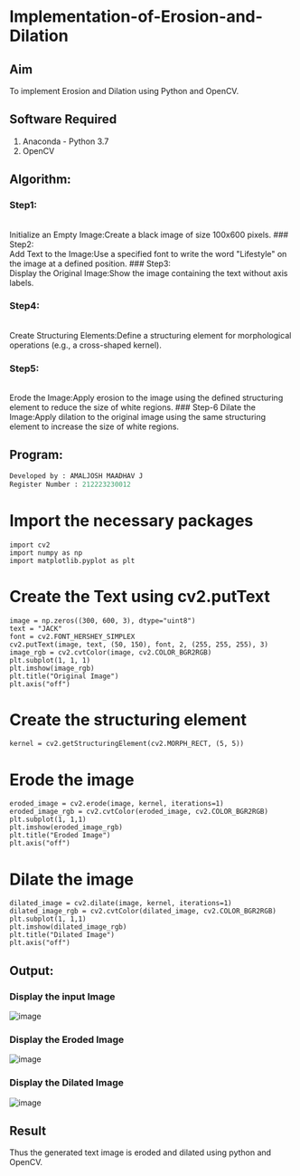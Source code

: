 # Implementation-of-Erosion-and-Dilation
## Aim
To implement Erosion and Dilation using Python and OpenCV.
## Software Required
1. Anaconda - Python 3.7
2. OpenCV
## Algorithm:
### Step1:
<br>
Initialize an Empty Image:Create a black image of size 100x600 pixels.
### Step2:
<br>
Add Text to the Image:Use a specified font to write the word "Lifestyle" on the image at a defined position.
### Step3:
<br>
Display the Original Image:Show the image containing the text without axis labels.

### Step4:
<br>
Create Structuring Elements:Define a structuring element for morphological operations (e.g., a cross-shaped kernel).

### Step5:
<br>
Erode the Image:Apply erosion to the image using the defined structuring element to reduce the size of white regions.
### Step-6
Dilate the Image:Apply dilation to the original image using the same structuring element to increase the size of white regions.
 
## Program:

``` Python
Developed by : AMALJOSH MAADHAV J
Register Number : 212223230012
```
# Import the necessary packages
```
import cv2
import numpy as np
import matplotlib.pyplot as plt
```
# Create the Text using cv2.putText
```
image = np.zeros((300, 600, 3), dtype="uint8")
text = "JACK"
font = cv2.FONT_HERSHEY_SIMPLEX
cv2.putText(image, text, (50, 150), font, 2, (255, 255, 255), 3)
image_rgb = cv2.cvtColor(image, cv2.COLOR_BGR2RGB)
plt.subplot(1, 1, 1)
plt.imshow(image_rgb)
plt.title("Original Image")
plt.axis("off")
```
# Create the structuring element
```
kernel = cv2.getStructuringElement(cv2.MORPH_RECT, (5, 5))
```
# Erode the image
````
eroded_image = cv2.erode(image, kernel, iterations=1)
eroded_image_rgb = cv2.cvtColor(eroded_image, cv2.COLOR_BGR2RGB)
plt.subplot(1, 1,1)
plt.imshow(eroded_image_rgb)
plt.title("Eroded Image")
plt.axis("off")
````
# Dilate the image
```
dilated_image = cv2.dilate(image, kernel, iterations=1)
dilated_image_rgb = cv2.cvtColor(dilated_image, cv2.COLOR_BGR2RGB)
plt.subplot(1, 1,1)
plt.imshow(dilated_image_rgb)
plt.title("Dilated Image")
plt.axis("off")
```
## Output:

### Display the input Image
![image](https://github.com/user-attachments/assets/f9ff3564-78db-439c-893c-1635caaac043)

### Display the Eroded Image
![image](https://github.com/user-attachments/assets/cb06a8a7-a289-42eb-9570-32c8ff61de08)

### Display the Dilated Image
![image](https://github.com/user-attachments/assets/c58a4453-dd4d-4796-8718-98139f8f1320)


## Result
Thus the generated text image is eroded and dilated using python and OpenCV.
